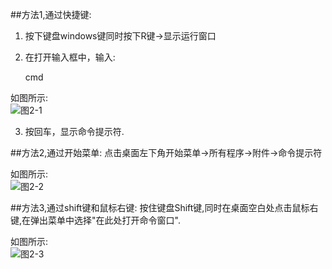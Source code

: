 ##方法1,通过快捷键:   

1. 按下键盘windows键同时按下R键->显示运行窗口
2. 在打开输入框中，输入:

	cmd

如图所示:   
![图2-1](http://localhost/img/windows/basic/2-1.png)   

3. 按回车，显示命令提示符.   

##方法2,通过开始菜单:
点击桌面左下角开始菜单->所有程序->附件->命令提示符

如图所示:   
![图2-2](http://localhost/img/windows/basic/2-2.png)   

##方法3,通过shift键和鼠标右键:
按住键盘Shift键,同时在桌面空白处点击鼠标右键,在弹出菜单中选择"在此处打开命令窗口".

如图所示:   
![图2-3](http://localhost/img/windows/basic/2-3.png)   